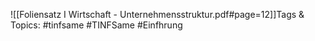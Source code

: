 
![[Foliensatz I Wirtschaft - Unternehmensstruktur.pdf#page=12]]Tags & Topics:
   #tinfsame
   #TINFSame
   #Einfhrung